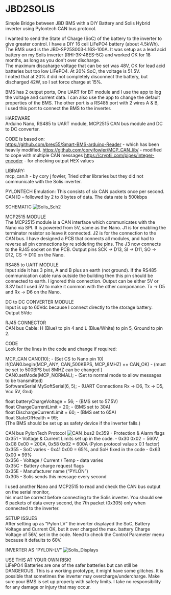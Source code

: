 # JBD2SOLIS
Simple Bridge between JBD BMS with a DIY Battery and Solis Hybrid inverter using Pylontech CAN bus protocol.

I wanted to send the State of Charge (SoC) of the battery to the inverter 
to give greater control. I have a DIY 16 cell LiFePO4 battery (about 4.5kWh).
The BMS used is the JBD-SP25S003-L16S-100A. It was setup as a lead acid battery on my Solis inverter 
(RHI-3K-48ES-5G) and worked OK for 18 months, as long as you don't over discharge.         
The maximum discaharge voltage that can be set was 48V, OK for lead acid batteries but too low LiFePO4. At 20% SoC, the voltage is 51.5V.     
I noted that at 20% it did not completely disconnect the battery, but discharged 42W, so I set force charge at 15%. 

BMS has 2 output ports, One UART for BT module and I use the app to log the voltage and current data. 
I can also use the app to change the default properties of the BMS. 
The other port is a RS485 port with 2 wires A & B,           
I used this port to connect the BMS to the inverter.

HAREWARE                                                                                         
Arduino Nano, RS485 to UART module, MCP2515 CAN bus module and DC to DC converter.

CODE is based on:  
https://github.com/bres55/Smart-BMS-arduino-Reader - which has been heavily modified.        https://github.com/coryjfowler/MCP_CAN_lib/ - modified to cope with multiple CAN messages https://cryptii.com/pipes/integer-encoder - for checking output HEX values 

LIBRARY:                                                                                  
mcp_can.h  - by cory j fowler,  Tried other libraries but they did not communicate with the Solis inverter.

PYLONTECH Emulation: This consists of six CAN packets once per second. CAN ID – followed by 2 to 8 bytes of data. 
The data rate is 500kbps 

SCHEMATIC
![Solis_Sch2](https://github.com/martc55/JBD2SOLIS/assets/40126951/3cbb71ba-61c7-4f2f-ab63-f85e19b3d75f)

MCP2515 MODULE                                                                                            
The MCP2515 module is a CAN interface which communicates with the Nano via SPI. It is powered from 5V, same as the Nano.  J1 is for enabling the terminator resistor so  leave it connected. J2 is for the connection to the CAN bus. I have designed a PCB that connects all modules, and had to reverse all pin connections by re soldering the pins. The J3 now connects to the RJ45 socket on the PCB.
Output pins SCK -> D13,  SI -> D11,  SO -> D12,  CS -> D10 on the Nano.

RS485 to UART MODULE                                                                                   
Input side it has 3 pins, A and B plus an earth (not ground). If the RS485 communication cable runs outside the building then this pin should be connected to earth. I ignored this connection.
Output can be either 5V or 3.3V but I used 5V to make it common with the other componance.
Tx -> D5 and Rx -> D6 on the Nano.

DC to DC CONVERTER MODULE                                                                                                                                                             
Input is up to 60Vdc because I connect directly to the storage battery.
Output 5Vdc

RJ45 CONNECTOR                                                                                 
CAN bus Cable:  H (Blue) to pin 4 and L (Blue/White) to pin 5,   Ground to pin 2.

CODE                                                                                    
Look for the lines in the code and change if required:                                       

MCP_CAN CAN0(10); - (Set CS to Nano pin 10)                                                   
if(CAN0.begin(MCP_ANY, CAN_500KBPS, MCP_8MHZ) == CAN_OK) - (must be set to 500BPS but 8MHZ can be changed )                                    
CAN0.setMode(MCP_NORMAL); - (Set to normal mode to allow messages to be transmitted)                            
SoftwareSerial MySoftSerial(6, 5); - (UART Connections Rx -> D6, Tx -> D5, Vcc 5V, Gnd) 

float batteryChargeVoltage = 56; - (BMS set to 57.5V)                                    
float ChargeCurrentLimit = 20; - (BMS set to 30A)                               
float DischargeCurrentLimit  = 60; - (BMS set to 65A)                    
float StateOfHealth  = 99;            
(The BMS should be set up as safety device if the inverter falls.)
       
CAN bus PylonTech Protocol
![CAN_bus2](https://github.com/martc55/Jbd2Solis/assets/40126951/c49fbcd9-d86c-4adb-a7a8-d5cfb6922707)
0x359 - Protection & Alarm flags                                
0x351 - Voltage & Current Limits set up in the code. - 0x30 0x02 = 560V, 0xC8 0x00 = 200A,  0x58 0x02 = 600A (Pylon protocol value x 0.1 factor)                                      
0x355 - SoC varies - 0x41 0x00 = 65%, and SoH fixed in the code - 0x63 0x00 = 99%                      
0x356 - Voltage / Current / Temp - data varies                                      
0x35C - Battery charge request flags                                      
0x35E - Manufacturer name (“PYLON”)                                    
0x305 - Solis sends this message every second

I used another Nano and MCP2515 to read and check the CAN bus output on the serial monitor,  
his must be correct before connecting to the Solis inverter. 
You should see 6 packets of data every second, the 7th packet (0x305) only when connected to the inverter.     

SETUP ISSUES                                   
After setting up as “Pylon LV” the inverter displayed the SoC, Battery Voltage and Current OK, 
but it over charged the max. battery Charge Voltage of 56V, set in the code. Need to check the Control Parameter menu because it defaults to 60V.     

INVERTER AS “PYLON-LV”
![Solis_Displays](https://github.com/martc55/Jbd2Solis/assets/40126951/05b037ef-22c2-42fd-9da6-1e3db0c7c0c1)

USE THIS AT YOUR OWN RISK!                                                             
LiFePO4 Batteries are one of the safer batteries but can still be DANGEROUS. 
This is a working prototype, it might have some glitches. 
It is possible that sometimes the inverter may overcharge/undercharge. 
Make sure your BMS is set up properly with safety limits. 
I take no responsibility for any damage or injury that may occur.



